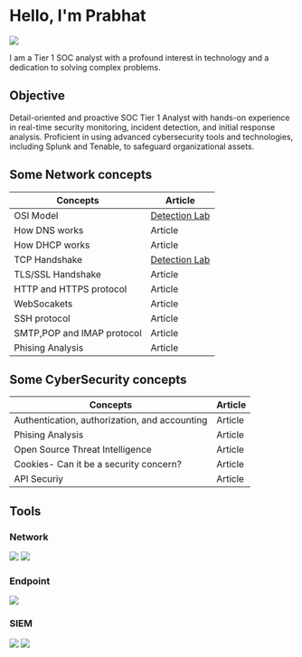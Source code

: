 # Hello, I'm Prabhat
<a href="https://linkedin.com"><img src="https://img.shields.io/badge/-LinkedIn-0072b1?&style=for-the-badge&logo=linkedin&logoColor=white" /></a>

I am a Tier 1 SOC analyst with a profound interest in technology and a dedication to solving complex problems.

## Objective

Detail-oriented and proactive SOC Tier 1 Analyst with hands-on experience in real-time security monitoring, incident detection, and initial response analysis. Proficient in using advanced cybersecurity tools and technologies, including Splunk and Tenable, to safeguard organizational assets.

## Some Network concepts 

| Concepts                                      | Article                    |
|-----------------------------------------------|----------------------------|
| OSI Model                                     | <a href="https://google.com">Detection Lab</a>|
| How DNS works                                 | Article |
| How DHCP works                                | Article |
| TCP Handshake                                 | <a href="https://google.com">Detection Lab</a>|
| TLS/SSL Handshake                             | Article |
| HTTP and HTTPS protocol                       | Article |
| WebSocakets                                   | Article |
| SSH protocol                                  | Article |
| SMTP,POP and IMAP protocol                    | Article |
| Phising Analysis                              | Article |

## Some CyberSecurity concepts 

| Concepts                                      | Article                    |
|-----------------------------------------------|----------------------------|
| Authentication, authorization, and accounting | Article |
| Phising Analysis                              | Article |
| Open Source Threat Intelligence               | Article |
| Cookies- Can it be a security concern?        | Article |
| API Securiy                                   | Article |

## Tools

### Network
<div>
    <img src="https://img.shields.io/badge/-Wireshark-1679A7?&style=for-the-badge&logo=Wireshark&logoColor=white" />
    <img src="https://img.shields.io/badge/-Suricata-EF3B2D?&style=for-the-badge&logo=Suricata&logoColor=white" />
</div>

### Endpoint
<div>
    <img src="https://img.shields.io/badge/-Microsoft_Defender_for_Endpoint-00A4EF?&style=for-the-badge&logo=Microsoft&logoColor=white" />
</div>

### SIEM
<div>
    <img src="https://img.shields.io/badge/-Microsoft_Sentinel-0078D4?&style=for-the-badge&logo=Microsoft&logoColor=white" />
    <img src="https://img.shields.io/badge/-Splunk-000000?&style=for-the-badge&logo=Splunk&logoColor=white" />
</div>
